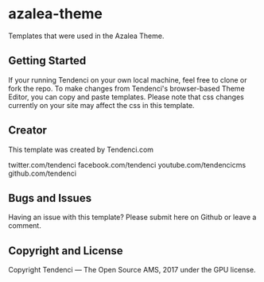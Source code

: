# azalea-theme
Templates that were used in the Azalea Theme.

## Getting Started
If your running Tendenci on your own local machine, feel free to clone or fork the repo.
To make changes from Tendenci's browser-based Theme Editor, you can copy and paste templates.  Please note that css changes currently on your site may affect the css in this template.

## Creator
This template was created by Tendenci.com

twitter.com/tendenci
facebook.com/tendenci
youtube.com/tendencicms
github.com/tendenci

## Bugs and Issues
Having an issue with this template?  Please submit here on Github or leave a comment.

## Copyright and License
Copyright Tendenci — The Open Source AMS, 2017 under the GPU license.

